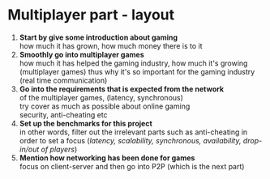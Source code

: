 # Multiplayer part - layout
1. __Start by give some introduction about gaming__ \
how much it has grown, how much money there is to it
2. __Smoothly go into multiplayer games__ \
how much it has helped the gaming industry, how much it's growing (multiplayer games) thus why it's so important for the gaming industry (real time communication)
3. __Go into the requirements that is expected from the network__ \
of the multiplayer games, (latency, synchronous) \
try cover as much as possible about online gaming \
 security, anti-cheating etc 
4. __Set up the benchmarks for this project__ \
in other words, filter out the irrelevant parts such as anti-cheating in order to set a focus (_latency, scalability, synchronous, availability, drop-in/out of players_)
5. __Mention how networking has been done for games__ \
focus on client-server and then go into P2P (which is the next part) 